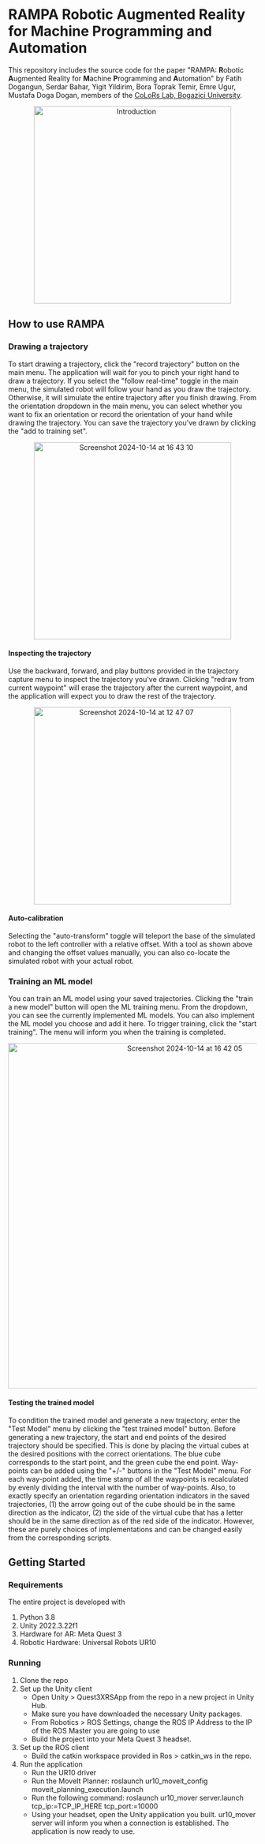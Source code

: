 # RAMPA Robotic Augmented Reality for Machine Programming and Automation

This repository includes the source code for the paper "RAMPA: **R**obotic **A**ugmented Reality for **M**achine **P**rogramming and **A**utomation" by Fatih Dogangun, Serdar Bahar, Yigit Yildirim, Bora Toprak Temir, Emre Ugur, Mustafa Doga Dogan, members of the [CoLoRs Lab, Bogazici University](https://colors.cmpe.boun.edu.tr).

<p align="center">
<img width="400" alt="Introduction" src="https://github.com/user-attachments/assets/1828158f-2924-4065-ac3e-a80a64c5cc32">
</p>

<!--RAMPA is an *end-to-end* AR-based PfD framework to enable the demonstration of robotic trajectories, training, and testing ML model augmented by real-time hand mimicry, visualization of the robot's motion, and trajectory adjustment in situ. By integrating in-situ simulation, real-time spatial understanding, and direct manipulation capabilities, RAMPA enhances the physical safety, flexibility of robotic operations, and efficiency of Programming from Demonstration (PfD) procedures, hence, the effectiveness and accessibility of human-robot collaboration. To assess the competence and performance of the RAMPA and compare it with kinesthetic control, manually moving the robot for demonstration, we conducted a comprehensive evaluation consisting of an experiment with three robotic tasks, 20 participants including both experienced and novice users, an extensive analysis using quantitative metrics such as task completion time and standard surveys concerning the usability, user experience, and task load. This work has been submitted to the *IEEE RA-L* for possible publication on **October 12, 2024-->

<!--  The video of the work : 
      The preprint :-->
      
## How to use RAMPA

### Drawing a trajectory
To start drawing a trajectory, click the "record trajectory" button on the main menu. The application will wait for you to pinch your right hand to draw a trajectory. If you select the "follow real-time" toggle in the main menu, the simulated robot will follow your hand as you draw the trajectory. Otherwise, it will simulate the entire trajectory after you finish drawing. From the orientation dropdown in the main menu, you can select whether you want to fix an orientation or record the orientation of your hand while drawing the trajectory. You can save the trajectory you've drawn by clicking the "add to training set".

<p align="center">
<img width="400" alt="Screenshot 2024-10-14 at 16 43 10" src="https://github.com/user-attachments/assets/a184748a-105a-4110-836e-780c0ad89bd1">
</p>

#### Inspecting the trajectory
Use the backward, forward, and play buttons provided in the trajectory capture menu to inspect the trajectory you've drawn. Clicking "redraw from current waypoint" will erase the trajectory after the current waypoint, and the application will expect you to draw the rest of the trajectory.

<p align="center">
<img width="400" alt="Screenshot 2024-10-14 at 12 47 07" src="https://github.com/user-attachments/assets/2b1a563b-8b26-4def-a2b2-22c17869582e">
</p>

#### Auto-calibration
Selecting the "auto-transform" toggle will teleport the base of the simulated robot to the left controller with a relative offset. With a tool as shown above and changing the offset values manually, you can also co-locate the simulated robot with your actual robot.

### Training an ML model

You can train an ML model using your saved trajectories. Clicking the "train a new model" button will open the ML training menu. From the dropdown, you can see the currently implemented ML models. You can also implement the ML model you choose and add it here. To trigger training, click the "start training". The menu will inform you when the training is completed. 

<p align="center">
<img width="700" alt="Screenshot 2024-10-14 at 16 42 05" src="https://github.com/user-attachments/assets/9e1444a7-f072-40fb-83c1-8bceb5f8597c">
</p>
  
#### Testing the trained model

To condition the trained model and generate a new trajectory, enter the "Test Model" menu by clicking the "test trained model" button. Before generating a new trajectory, the start and end points of the desired trajectory should be specified. This is done by placing the virtual cubes at the desired positions with the correct orientations. The blue cube corresponds to the start point, and the green cube the end point. Way-points can be added using the "+/-" buttons in the "Test Model" menu. For each way-point added, the time stamp of all the waypoints is recalculated by evenly dividing the interval with the number of way-points. Also, to exactly specify an orientation regarding orientation indicators in the saved trajectories, (1) the arrow going out of the cube should be in the same direction as the indicator, (2) the side of the virtual cube that has a letter should be in the same direction as of the red side of the indicator. However, these are purely choices of implementations and can be changed easily from the corresponding scripts.

## Getting Started
### Requirements
The entire project is developed with
1. Python 3.8
2. Unity 2022.3.22f1
3. Hardware for AR: Meta Quest 3
4. Robotic Hardware: Universal Robots UR10

### Running
1. Clone the repo
2. Set up the Unity client
   - Open Unity > Quest3XRSApp from the repo in a new project in Unity Hub.
   - Make sure you have downloaded the necessary Unity packages.
   - From Robotics > ROS Settings, change the ROS IP Address to the IP of the ROS Master you are going to use
   - Build the project into your Meta Quest 3 headset.
3. Set up the ROS client
   - Build the catkin workspace provided in Ros > catkin_ws in the repo.
4. Run the application
   -  Run the UR10 driver
   -   Run the MoveIt Planner: roslaunch ur10_moveit_config moveit_planning_execution.launch
   -   Run the following command: roslaunch ur10_mover server.launch tcp_ip:=TCP_IP_HERE tcp_port:=10000
   -   Using your headset, open the Unity application you built. ur10_mover server will inform you when a connection is established. The application is now ready to use.
